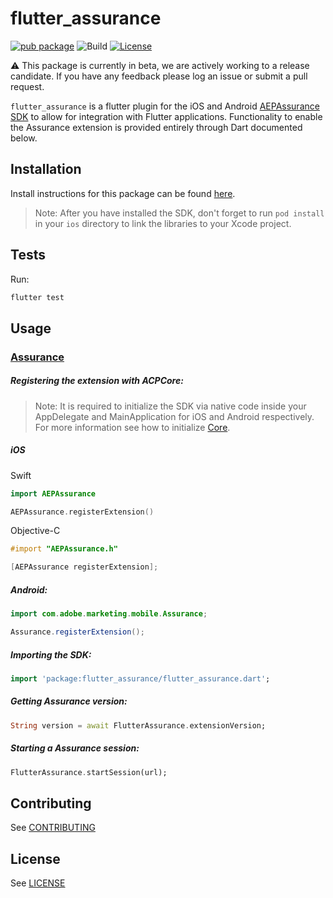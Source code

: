 # flutter_assurance

[![pub package](https://img.shields.io/pub/v/flutter_griffon.svg)](https://pub.dartlang.org/packages/flutter_griffon) ![Build](https://github.com/adobe/flutter_acpanalytics/workflows/Dart%20Unit%20Tests%20+%20Android%20Build%20+%20iOS%20Build/badge.svg) [![License](https://img.shields.io/badge/License-Apache%202.0-blue.svg)](https://opensource.org/licenses/Apache-2.0)

⚠️ This package is currently in beta, we are actively working to a release candidate. If you have any feedback please log an issue or submit a pull request.

`flutter_assurance` is a flutter plugin for the iOS and Android [AEPAssurance SDK](https://aep-sdks.gitbook.io/docs/beta/project-griffon) to allow for integration with Flutter applications. Functionality to enable the Assurance extension is provided entirely through Dart documented below.

## Installation

Install instructions for this package can be found [here](https://pub.dev/packages/flutter_griffon#-installing-tab-).

> Note: After you have installed the SDK, don't forget to run `pod install` in your `ios` directory to link the libraries to your Xcode project.

## Tests

Run:

```bash
flutter test
```

## Usage
### [Assurance](https://aep-sdks.gitbook.io/docs/beta/project-griffon)

##### Registering the extension with ACPCore:

 > Note: It is required to initialize the SDK via native code inside your AppDelegate and MainApplication for iOS and Android respectively. For more information see how to initialize [Core](https://aep-sdks.gitbook.io/docs/getting-started/initialize-the-sdk).

 ##### **iOS**
Swift
 ```swift
import AEPAssurance

AEPAssurance.registerExtension()
 ```
Objective-C
 ```objective-c
#import "AEPAssurance.h"

[AEPAssurance registerExtension];
 ```

 ##### **Android:**
 ```java
import com.adobe.marketing.mobile.Assurance;

Assurance.registerExtension();
 ```

##### Importing the SDK:
```dart
import 'package:flutter_assurance/flutter_assurance.dart';
```

##### Getting Assurance version:
 ```dart
String version = await FlutterAssurance.extensionVersion;
 ```

##### Starting a Assurance session:
 ```dart
FlutterAssurance.startSession(url);
 ```


## Contributing
See [CONTRIBUTING](CONTRIBUTING.md)

## License
See [LICENSE](LICENSE)
